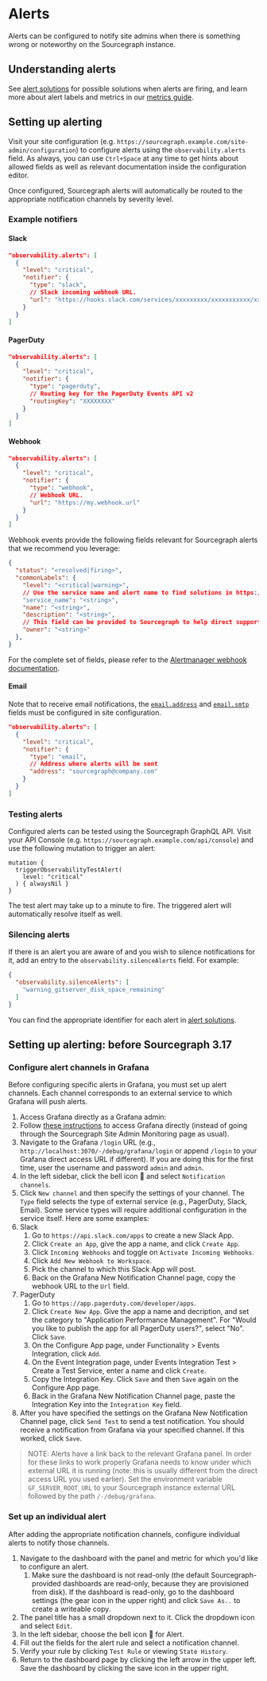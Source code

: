 # Alerts

Alerts can be configured to notify site admins when there is something wrong or noteworthy on the Sourcegraph instance.

## Understanding alerts

See [alert solutions](alert_solutions.md) for possible solutions when alerts are firing, and learn more about alert labels and metrics in our [metrics guide](metrics_guide.md).

## Setting up alerting

Visit your site configuration (e.g. `https://sourcegraph.example.com/site-admin/configuration`) to configure alerts using the `observability.alerts` field. As always, you can use `Ctrl+Space` at any time to get hints about allowed fields as well as relevant documentation inside the configuration editor.

Once configured, Sourcegraph alerts will automatically be routed to the appropriate notification channels by severity level.

### Example notifiers

#### Slack

```json
"observability.alerts": [
  {
    "level": "critical",
    "notifier": {
      "type": "slack",
      // Slack incoming webhook URL.
      "url": "https://hooks.slack.com/services/xxxxxxxxx/xxxxxxxxxxx/xxxxxxxxxxxxxxxxxxxxxxxx",
    }
  }
]
```

#### PagerDuty

```json
"observability.alerts": [
  {
    "level": "critical",
    "notifier": {
      "type": "pagerduty",
      // Routing key for the PagerDuty Events API v2
      "routingKey": "XXXXXXXX"
    }
  }
]
```

#### Webhook

```json
"observability.alerts": [
  {
    "level": "critical",
    "notifier": {
      "type": "webhook",
      // Webhook URL.
      "url": "https://my.webhook.url"
    }
  }
]
```

Webhook events provide the following fields relevant for Sourcegraph alerts that we recommend you leverage:

<!-- Refer to `commonLabels` on receivers.go for labels we can guarantee will be provided in commonLabels -->

```json
{
  "status": "<resolved|firing>",
  "commonLabels": {
    "level": "<critical|warning>",
    // Use the service name and alert name to find solutions in https://docs.sourcegraph.com/admin/observability/alert_solutions
    "service_name": "<string>",
    "name": "<string>",
    "description": "<string>",
    // This field can be provided to Sourcegraph to help direct support.
    "owner": "<string>"
  },
}
```

For the complete set of fields, please refer to the [Alertmanager webhook documentation](https://prometheus.io/docs/alerting/latest/configuration/#webhook_config).

#### Email

Note that to receive email notifications, the [`email.address`](../config/site_config.md#email-address) and [`email.smtp`](../config/site_config.md#email-smtp) fields must be configured in site configuration.

```json
"observability.alerts": [
  {
    "level": "critical",
    "notifier": {
      "type": "email",
      // Address where alerts will be sent
      "address": "sourcegraph@company.com"
    }
  }
]
```

### Testing alerts

Configured alerts can be tested using the Sourcegraph GraphQL API. Visit your API Console (e.g. `https://sourcegraph.example.com/api/console`) and use the following mutation to trigger an alert:

```gql
mutation {
  triggerObservabilityTestAlert(
    level: "critical"
  ) { alwaysNil }
}
```

The test alert may take up to a minute to fire. The triggered alert will automatically resolve itself as well.

### Silencing alerts

If there is an alert you are aware of and you wish to silence notifications for it, add an entry to the `observability.silenceAlerts` field. For example:

```json
{
  "observability.silenceAlerts": [
    "warning_gitserver_disk_space_remaining"
  ]
}
```

You can find the appropriate identifier for each alert in [alert solutions](./alert_solutions.md).

## Setting up alerting: before Sourcegraph 3.17

### Configure alert channels in Grafana

Before configuring specific alerts in Grafana, you must set up alert channels. Each channel
corresponds to an external service to which Grafana will push alerts.

1. Access Grafana directly as a Grafana admin:
  1. Follow [these instructions](metrics.md#accessing-grafana-directly) to access Grafana directly (instead of going through the Sourcegraph Site Admin Monitoring page as usual).
  1. Navigate to the Grafana `/login` URL (e.g., `http://localhost:3070/-/debug/grafana/login` or append `/login` to your Grafana direct access URL if different). If you are doing this for the first time, user the username and password `admin` and `admin`.
1. In the left sidebar, click the bell icon 🔔 and select `Notification channels`.
1. Click `New channel` and then specify the settings of your channel. The `Type` field selects the type of external service (e.g., PagerDuty, Slack, Email). Some service types will require additional configuration in the service itself. Here are some examples:
  1. Slack
     1. Go to `https://api.slack.com/apps` to create a new Slack App.
     1. Click `Create an App`, give the app a name, and click `Create App`.
     1. Click `Incoming Webhooks` and toggle on `Activate Incoming Webhooks`.
     1. Click `Add New Webhook to Workspace`.
     1. Pick the channel to which this Slack App will post.
     1. Back on the Grafana New Notification Channel page, copy the webhook URL to the `Url` field.
  1. PagerDuty
     1. Go to `https://app.pagerduty.com/developer/apps`.
     1. Click `Create New App`. Give the app a name and decription, and set the category to
        "Application Performance Management". For "Would you like to publish the app for all
        PagerDuty users?", select "No". Click `Save`.
     1. On the Configure App page, under Functionality > Events Integration, click `Add`.
     1. On the Event Integration page, under Events Integration Test > Create a Test Service, enter a name and click `Create`.
     1. Copy the Integration Key. Click `Save` and then `Save` again on the Configure App page.
     1. Back in the Grafana New Notification Channel page, paste the Integration Key into the `Integration Key` field.
1. After you have specified the settings on the Grafana New Notification Channel page, click `Send Test` to send a test notification. You should receive a notification from Grafana via your specified channel. If this worked, click `Save`.

> NOTE: Alerts have a link back to the relevant Grafana panel. In order for these links to work properly Grafana needs
> to know under which external URL it is running (note: this is usually different from the direct access URL you used
> earlier). Set the environment variable `GF_SERVER_ROOT_URL` to your Sourcegraph instance external URL followed
> by the path `/-/debug/grafana`.

### Set up an individual alert

After adding the appropriate notification channels, configure individual alerts to notify those channels.

1. Navigate to the dashboard with the panel and metric for which you'd like to configure an
   alert.
   1. Make sure the dashboard is not read-only (the default Sourcegraph-provided dashboards are
      read-only, because they are provisioned from disk). If the dashboard is read-only, go to the
      dashboard settings (the gear icon in the upper right) and click `Save As..` to create a
      writeable copy.
1. The panel title has a small dropdown next to it. Click the dropdown icon and select `Edit`.
1. In the left sidebar, choose the bell icon 🔔 for Alert.
1. Fill out the fields for the alert rule and select a notification channel.
1. Verify your rule by clicking `Test Rule` or viewing `State History`.
1. Return to the dashboard page by clicking the left arrow in the upper left. Save the dashboard by
   clicking the save icon in the upper right.
